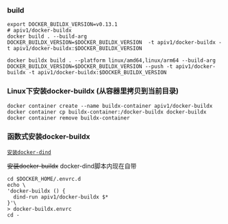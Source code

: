 ### build

```shell
export DOCKER_BUILDX_VERSION=v0.13.1
# apiv1/docker-buildx
docker build . --build-arg DOCKER_BUILDX_VERSION=$DOCKER_BUILDX_VERSION  -t apiv1/docker-buildx -t apiv1/docker-buildx:$DOCKER_BUILDX_VERSION

docker buildx build . --platform linux/amd64,linux/arm64 --build-arg DOCKER_BUILDX_VERSION=$DOCKER_BUILDX_VERSION --push -t apiv1/docker-buildx -t apiv1/docker-buildx:$DOCKER_BUILDX_VERSION
```

### Linux下安装docker-buildx (从容器里拷贝到当前目录)

```shell
docker container create --name buildx-container apiv1/docker-buildx
docker container cp buildx-container:/docker-buildx docker-buildx
docker container remove buildx-container
```

### 函数式安装docker-buildx
[`安装docker-dind`](../dind/README.md#docker-dind)

~~安装docker-buildx~~ docker-dind脚本内现在自带
```shell
cd $DOCKER_HOME/.envrc.d
echo \
'docker-buildx () {
  dind-run apiv1/docker-buildx $*
}'\
> docker-buildx.envrc
cd -
```